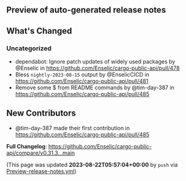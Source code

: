 ## Preview of auto-generated release notes
<!-- Release notes generated using configuration in .github/release.yml at main -->

## What's Changed
### Uncategorized
* dependabot: Ignore patch updates of widely used packages by @Enselic in https://github.com/Enselic/cargo-public-api/pull/478
* Bless `nightly-2023-08-15` output by @EnselicCICD in https://github.com/Enselic/cargo-public-api/pull/481
* Remove some $ from README commands by @tim-day-387 in https://github.com/Enselic/cargo-public-api/pull/485

## New Contributors
* @tim-day-387 made their first contribution in https://github.com/Enselic/cargo-public-api/pull/485

**Full Changelog**: https://github.com/Enselic/cargo-public-api/compare/v0.31.3...main


(This page was updated **2023-08-22T05:57:04+00:00** by `push` via [Preview-release-notes.yml](https://github.com/Enselic/cargo-public-api/actions/runs/5935010958))
